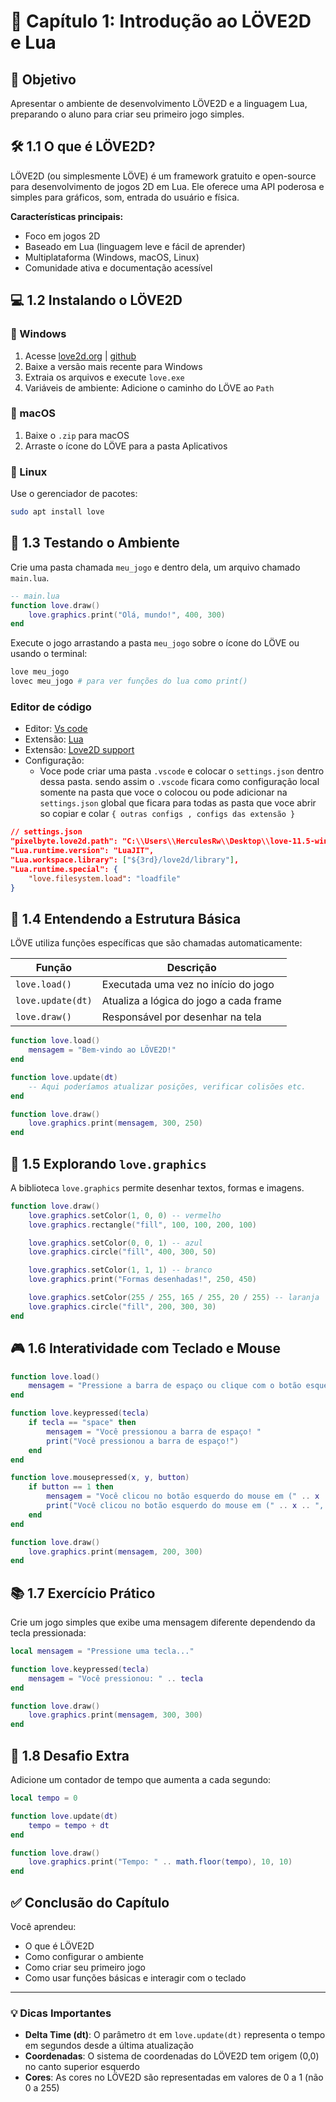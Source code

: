 # 📘 Capítulo 1: Introdução ao LÖVE2D e Lua

## 🎯 Objetivo

Apresentar o ambiente de desenvolvimento LÖVE2D e a linguagem Lua, preparando o aluno para criar seu primeiro jogo simples.

## 🛠️ 1.1 O que é LÖVE2D?

LÖVE2D (ou simplesmente LÖVE) é um framework gratuito e open-source para desenvolvimento de jogos 2D em Lua. Ele oferece uma API poderosa e simples para gráficos, som, entrada do usuário e física.

**Características principais:**

-   Foco em jogos 2D
-   Baseado em Lua (linguagem leve e fácil de aprender)
-   Multiplataforma (Windows, macOS, Linux)
-   Comunidade ativa e documentação acessível

## 💻 1.2 Instalando o LÖVE2D

### 🔹 Windows

1. Acesse [love2d.org](https://love2d.org) | [github](https://github.com/love2d/love)
2. Baixe a versão mais recente para Windows
3. Extraia os arquivos e execute `love.exe`
4. Variáveis de ambiente: Adicione o caminho do LÖVE ao `Path`

### 🔹 macOS

1. Baixe o `.zip` para macOS
2. Arraste o ícone do LÖVE para a pasta Aplicativos

### 🔹 Linux

Use o gerenciador de pacotes:

```bash
sudo apt install love
```

## 🧪 1.3 Testando o Ambiente

Crie uma pasta chamada `meu_jogo` e dentro dela, um arquivo chamado `main.lua`.

```lua
-- main.lua
function love.draw()
    love.graphics.print("Olá, mundo!", 400, 300)
end
```

Execute o jogo arrastando a pasta `meu_jogo` sobre o ícone do LÖVE ou usando o terminal:

```bash
love meu_jogo
lovec meu_jogo # para ver funções do lua como print()
```

### Editor de código

-   Editor: [Vs code](https://code.visualstudio.com/)
-   Extensão: [Lua](https://marketplace.visualstudio.com/items?itemName=sumneko.lua)
-   Extensão: [Love2D support](https://marketplace.visualstudio.com/items?itemName=pixelbyte-studios.pixelbyte-love2d)
-   Configuração:
    -   Voce pode criar uma pasta `.vscode` e colocar o `settings.json` dentro dessa pasta. sendo assim o `.vscode` ficara como configuração local somente na pasta que voce o colocou ou pode adicionar na `settings.json` global que ficara para todas as pasta que voce abrir so copiar e colar `{ outras configs , configs das extensão }`

```json
// settings.json
"pixelbyte.love2d.path": "C:\\Users\\HerculesRw\\Desktop\\love-11.5-win64\\love.exe",
"Lua.runtime.version": "LuaJIT",
"Lua.workspace.library": ["${3rd}/love2d/library"],
"Lua.runtime.special": {
    "love.filesystem.load": "loadfile"
}
```

## 🧠 1.4 Entendendo a Estrutura Básica

LÖVE utiliza funções específicas que são chamadas automaticamente:

| Função            | Descrição                              |
| ----------------- | -------------------------------------- |
| `love.load()`     | Executada uma vez no início do jogo    |
| `love.update(dt)` | Atualiza a lógica do jogo a cada frame |
| `love.draw()`     | Responsável por desenhar na tela       |

```lua
function love.load()
    mensagem = "Bem-vindo ao LÖVE2D!"
end

function love.update(dt)
    -- Aqui poderíamos atualizar posições, verificar colisões etc.
end

function love.draw()
    love.graphics.print(mensagem, 300, 250)
end
```

## 🎨 1.5 Explorando `love.graphics`

A biblioteca `love.graphics` permite desenhar textos, formas e imagens.

```lua
function love.draw()
    love.graphics.setColor(1, 0, 0) -- vermelho
    love.graphics.rectangle("fill", 100, 100, 200, 100)

    love.graphics.setColor(0, 0, 1) -- azul
    love.graphics.circle("fill", 400, 300, 50)

    love.graphics.setColor(1, 1, 1) -- branco
    love.graphics.print("Formas desenhadas!", 250, 450)

    love.graphics.setColor(255 / 255, 165 / 255, 20 / 255) -- laranja
    love.graphics.circle("fill", 200, 300, 30)
end
```

## 🎮 1.6 Interatividade com Teclado e Mouse

```lua
function love.load()
    mensagem = "Pressione a barra de espaço ou clique com o botão esquerdo para ver a mensagem!"
end

function love.keypressed(tecla)
    if tecla == "space" then
        mensagem = "Você pressionou a barra de espaço! "
        print("Você pressionou a barra de espaço!")
    end
end

function love.mousepressed(x, y, button)
    if button == 1 then
        mensagem = "Você clicou no botão esquerdo do mouse em (" .. x .. ", " .. y .. ")"
        print("Você clicou no botão esquerdo do mouse em (" .. x .. ", " .. y .. ")")
    end
end

function love.draw()
    love.graphics.print(mensagem, 200, 300)
end
```

## 📚 1.7 Exercício Prático

Crie um jogo simples que exibe uma mensagem diferente dependendo da tecla pressionada:

```lua
local mensagem = "Pressione uma tecla..."

function love.keypressed(tecla)
    mensagem = "Você pressionou: " .. tecla
end

function love.draw()
    love.graphics.print(mensagem, 300, 300)
end
```

## 🧩 1.8 Desafio Extra

Adicione um contador de tempo que aumenta a cada segundo:

```lua
local tempo = 0

function love.update(dt)
    tempo = tempo + dt
end

function love.draw()
    love.graphics.print("Tempo: " .. math.floor(tempo), 10, 10)
end
```

## ✅ Conclusão do Capítulo

Você aprendeu:

-   O que é LÖVE2D
-   Como configurar o ambiente
-   Como criar seu primeiro jogo
-   Como usar funções básicas e interagir com o teclado

---

### 💡 Dicas Importantes

-   **Delta Time (dt)**: O parâmetro `dt` em `love.update(dt)` representa o tempo em segundos desde a última atualização
-   **Coordenadas**: O sistema de coordenadas do LÖVE2D tem origem (0,0) no canto superior esquerdo
-   **Cores**: As cores no LÖVE2D são representadas em valores de 0 a 1 (não 0 a 255)
